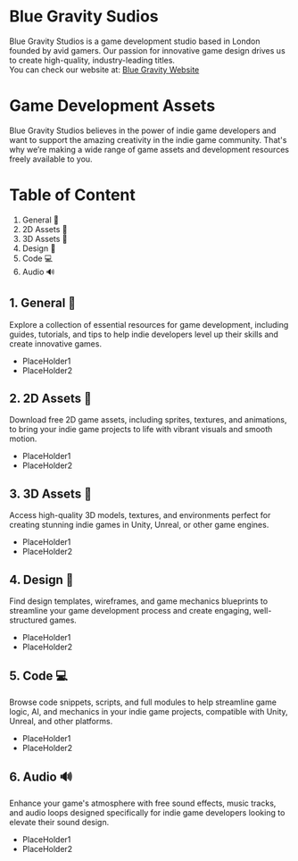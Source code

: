 # Blue Gravity Sudios

Blue Gravity Studios is a game development studio based in London founded by avid gamers. Our passion for innovative game design drives us to create high-quality, industry-leading titles.  
You can check our website at: [Blue Gravity Website](https://gravity.blue/)

# Game Development Assets

Blue Gravity Studios believes in the power of indie game developers and want to support the amazing creativity in the indie game community. That's why we’re making a wide range of game assets and development resources freely available to you.

# Table of Content

1. General 📖
2. 2D Assets 🎨
3. 3D Assets 🎲
4. Design 🧩
5. Code 💻
6. Audio 🔊


## 1. General 📖
Explore a collection of essential resources for game development, including guides, tutorials, and tips to help indie developers level up their skills and create innovative games.
- PlaceHolder1
- PlaceHolder2

## 2. 2D Assets 🎨
Download free 2D game assets, including sprites, textures, and animations, to bring your indie game projects to life with vibrant visuals and smooth motion.
- PlaceHolder1
- PlaceHolder2
  
## 3. 3D Assets 🎲
Access high-quality 3D models, textures, and environments perfect for creating stunning indie games in Unity, Unreal, or other game engines.
- PlaceHolder1
- PlaceHolder2
  
## 4. Design 🧩
Find design templates, wireframes, and game mechanics blueprints to streamline your game development process and create engaging, well-structured games.
- PlaceHolder1
- PlaceHolder2
  
## 5. Code 💻
Browse code snippets, scripts, and full modules to help streamline game logic, AI, and mechanics in your indie game projects, compatible with Unity, Unreal, and other platforms.
- PlaceHolder1
- PlaceHolder2
  
## 6. Audio 🔊
Enhance your game's atmosphere with free sound effects, music tracks, and audio loops designed specifically for indie game developers looking to elevate their sound design.
- PlaceHolder1
- PlaceHolder2
